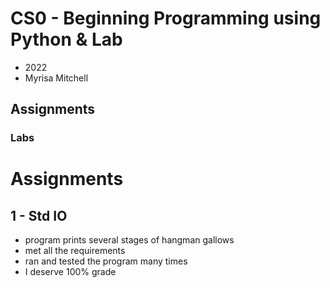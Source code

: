 # CS0 - Beginning Programming using Python & Lab
- 2022
- Myrisa Mitchell
## Assignments

### Labs
# Assignments
## 1  -  Std IO
- program prints several stages of hangman gallows
- met all the requirements
- ran and tested the program many times
- I deserve 100% grade
